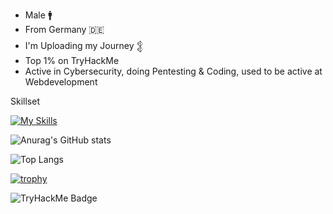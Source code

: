 - Male :mens:
- From Germany :de:
- I'm Uploading my Journey 𒉭
- Top 1% on TryHackMe
- Active in Cybersecurity, doing Pentesting & Coding, used to be active at Webdevelopment

Skillset

[![My Skills](https://skillicons.dev/icons?i=arch,windows,apple,kali,mint,ubuntu,debian,linux,bash,wordpress,vscode,pycharm,vscodium,anaconda,bots,py,java,c,ts,css&perline=8)](https://skillicons.dev)

![Anurag's GitHub stats](https://github-readme-stats.vercel.app/api?username=yqno&show_icons=true&theme=tokyonight)

![Top Langs](https://github-readme-stats.vercel.app/api/top-langs/?username=yqno&show_icons=true&theme=tokyonight)

[![trophy](https://github-profile-trophy.vercel.app/?username=Yqno&theme=tokyonight)](https://github.com/ryo-ma/github-profile-trophy)



![TryHackMe Badge](<img src="https://tryhackme-badges.s3.amazonaws.com/Yqno.png" alt="Your Image Badge" />
)


